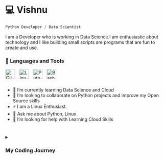 # 💻 Vishnu 

```python
Python Developer / Data Scientist
```
I am a Developer who is working in Data Science.I am enthusiastic about technology and I like building small scripts are programs that are fun to create and use.

 
### 🧰 Languages and Tools

<img align="left" alt="Git" width="30px" style="padding-right:10px;" src="https://cdn.jsdelivr.net/gh/devicons/devicon/icons/git/git-original.svg" />
<img align="left" alt="Linux" width="30px" style="padding-right:10px;" src="https://cdn.jsdelivr.net/gh/devicons/devicon/icons/linux/linux-original.svg" />
<!-- <img align="left" alt="HTML" width="30px" style="padding-right:10px;" src="https://cdn.jsdelivr.net/gh/devicons/devicon/icons/html5/html5-plain.svg" />
<img align="left" alt="CSS" width="30px" style="padding-right:10px;" src="https://cdn.jsdelivr.net/gh/devicons/devicon/icons/css3/css3-plain.svg" />
<img align="left" alt="JavaScript" width="30px" style="padding-right:10px;" src="https://cdn.jsdelivr.net/gh/devicons/devicon/icons/javascript/javascript-plain.svg" /> -->
<img align="left" alt="Python" width="30px" style="padding-right:10px;" src="https://cdn.jsdelivr.net/gh/devicons/devicon/icons/python/python-plain.svg" />
<img align="left" alt="Bash" width="30px" style="padding-right:10px;" src="https://cdn.jsdelivr.net/gh/devicons/devicon/icons/bash/bash-original.svg" />
<br />

#

- 🌱 I’m currently learning Data Science and Cloud
- 👯 I’m looking to collaborate on Python projects and improve my Open Source skills
- ⚡ I am a  Linux Enthusiast.
- 💬 Ask me about Python, Linux
- 🤔 I’m looking for help with Learning Cloud Skills
<!-- - 📫 How to reach me: ... -->
# 

<details> <summary><h3> My Coding Journey</h3></summary>

- I have been coding since High school on computer science exercises. I got into a CS because I liked the concept of programming. But I really started to play with code on my 3rd Year of College.
- I have working knowledge on Java, HTML, CSS, Javascript because they were introduced in the curriculum and I did some projects using them.
- Now I am a focused on Python and did some cool projects with it.
- I had a programming buddy who shared the same interest as mine during the COVID-19 Pandemic. So, we did small projects which increased my curiosity on programming.
- Now I am a Data Scientist in a company on my Locality.
- I am currently interested in improving my Data Science skills and exploring Cloud ecosystem.

</details>




<!-- ### Hi there 👋 -->

<!--
**vishnu-31/vishnu-31** is a ✨ _special_ ✨ repository because its `README.md` (this file) appears on your GitHub profile.

Here are some ideas to get you started:

- 🔭 I’m currently working on ...
- 🌱 I’m currently learning ...
- 👯 I’m looking to collaborate on ...
- 🤔 I’m looking for help with ...
- 💬 Ask me about ...
- 📫 How to reach me: ...
- 😄 Pronouns: ...
- ⚡ Fun fact: ...
-->
